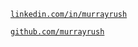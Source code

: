 [`linkedin.com/in/murrayrush`](https://linkedin.com/in/murrayrush)

[`github.com/murrayrush`](https://github.com/murrayrush)
